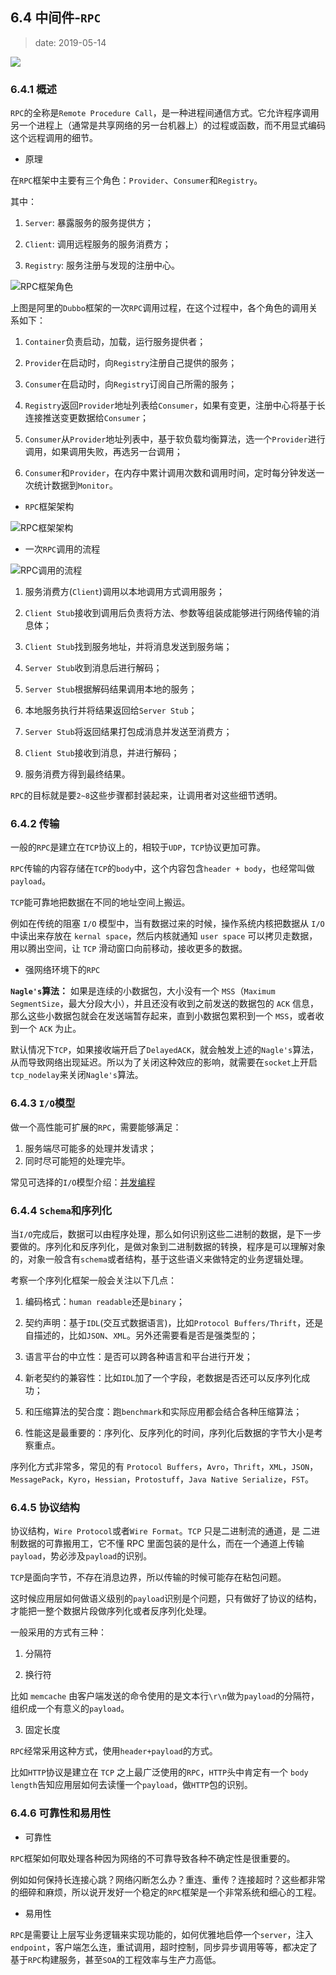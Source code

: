 ## 6.4 中间件-`RPC`

>date: 2019-05-14

![](../assets/images/64.jpg)

### 6.4.1 概述

`RPC`的全称是`Remote Procedure Call`，是一种进程间通信方式。它允许程序调用另一个进程上（通常是共享网络的另一台机器上）的过程或函数，而不用显式编码这个远程调用的细节。

* 原理

在`RPC`框架中主要有三个角色：`Provider`、`Consumer`和`Registry`。

其中：

1. `Server`: 暴露服务的服务提供方；

2. `Client`: 调用远程服务的服务消费方；

3. `Registry`: 服务注册与发现的注册中心。

![`RPC`框架角色](../assets/images/641_01.jpg)

上图是阿里的`Dubbo`框架的一次`RPC`调用过程，在这个过程中，各个角色的调用关系如下：

1. `Container`负责启动，加载，运行服务提供者；

2. `Provider`在启动时，向`Registry`注册自己提供的服务；

3. `Consumer`在启动时，向`Registry`订阅自己所需的服务；

4. `Registry`返回`Provider`地址列表给`Consumer`，如果有变更，注册中心将基于长连接推送变更数据给`Consumer`；

5. `Consumer`从`Provider`地址列表中，基于软负载均衡算法，选一个`Provider`进行调用，如果调用失败，再选另一台调用；

6. `Consumer`和`Provider`，在内存中累计调用次数和调用时间，定时每分钟发送一次统计数据到`Monitor`。

* `RPC`框架架构

![`RPC`框架架构](../assets/images/641_03.png)

* 一次`RPC`调用的流程

![`RPC`调用的流程](../assets/images/641_02.png)

1. 服务消费方(`Client`)调用以本地调用方式调用服务；

2. `Client Stub`接收到调用后负责将方法、参数等组装成能够进行网络传输的消息体；

3. `Client Stub`找到服务地址，并将消息发送到服务端；

4. `Server Stub`收到消息后进行解码；

5. `Server Stub`根据解码结果调用本地的服务；

6. 本地服务执行并将结果返回给`Server Stub`；

7. `Server Stub`将返回结果打包成消息并发送至消费方；

8. `Client Stub`接收到消息，并进行解码；

9. 服务消费方得到最终结果。

`RPC`的目标就是要`2~8`这些步骤都封装起来，让调用者对这些细节透明。

### 6.4.2 传输

一般的`RPC`是建立在`TCP`协议上的，相较于`UDP`，`TCP`协议更加可靠。

`RPC`传输的内容存储在`TCP`的`body`中，这个内容包含`header + body`，也经常叫做`payload`。

`TCP`能可靠地把数据在不同的地址空间上搬运。

例如在传统的阻塞 `I/O` 模型中，当有数据过来的时候，操作系统内核把数据从 `I/O` 中读出来存放在 `kernal space`，然后内核就通知 `user space` 可以拷贝走数据，用以腾出空间，让 `TCP` 滑动窗口向前移动，接收更多的数据。

* 强网络环境下的`RPC`

**`Nagle's`算法：** 如果是连续的小数据包，大小没有一个 `MSS`（`Maximum SegmentSize`，最大分段大小），并且还没有收到之前发送的数据包的 `ACK` 信息，那么这些小数据包就会在发送端暂存起来，直到小数据包累积到一个 `MSS`，或者收到一个 `ACK` 为止。

默认情况下`TCP`，如果接收端开启了`DelayedACK`，就会触发上述的`Nagle's`算法，从而导致网络出现延迟。所以为了关闭这种效应的影响，就需要在`socket`上开启`tcp_nodelay`来关闭`Nagle's`算法。

### 6.4.3 `I/O`模型

做一个高性能可扩展的`RPC`，需要能够满足：

1. 服务端尽可能多的处理并发请求；
2. 同时尽可能短的处理完毕。

常见可选择的`I/O`模型介绍：[并发编程](../Python高级编程/并发编程.md#146-io模型)

### 6.4.4 `Schema`和序列化

当`I/O`完成后，数据可以由程序处理，那么如何识别这些二进制的数据，是下一步要做的。序列化和反序列化，是做对象到二进制数据的转换，程序是可以理解对象的，对象一般含有`schema`或者结构，基于这些语义来做特定的业务逻辑处理。

考察一个序列化框架一般会关注以下几点：

1. 编码格式：`human readable`还是`binary`；

2. 契约声明：基于`IDL`(交互式数据语言)，比如`Protocol Buffers/Thrift`，还是自描述的，比如`JSON`、`XML`。另外还需要看是否是强类型的；

3. 语言平台的中立性：是否可以跨各种语言和平台进行开发；

4. 新老契约的兼容性：比如`IDL`加了一个字段，老数据是否还可以反序列化成功；

5. 和压缩算法的契合度：跑`benchmark`和实际应用都会结合各种压缩算法；

6. 性能这是最重要的：序列化、反序列化的时间，序列化后数据的字节大小是考察重点。

序列化方式非常多，常见的有 `Protocol Buffers`，`Avro`，`Thrift`，`XML`，`JSON`，`MessagePack`，`Kyro`，`Hessian`，`Protostuff`，`Java Native Serialize`，`FST`。

### 6.4.5 协议结构

协议结构，`Wire Protocol`或者`Wire Format`。`TCP` 只是二进制流的通道，是 二进制数据的可靠搬用工，它不懂 RPC 里面包装的是什么，而在一个通道上传输`payload`，势必涉及`payload`的识别。

`TCP`是面向字节，不存在消息边界，所以传输的时候可能存在粘包问题。

这时候应用层如何做语义级别的`payload`识别是个问题，只有做好了协议的结构，才能把一整个数据片段做序列化或者反序列化处理。

一般采用的方式有三种：

1. 分隔符

2. 换行符

比如 `memcache` 由客户端发送的命令使用的是文本行`\r\n`做为`payload`的分隔符，组织成一个有意义的`payload`。

3. 固定长度

`RPC`经常采用这种方式，使用`header+payload`的方式。

比如`HTTP`协议是建立在 `TCP` 之上最广泛使用的`RPC`，`HTTP`头中肯定有一个 `body length`告知应用层如何去读懂一个`payload`，做`HTTP`包的识别。

### 6.4.6 可靠性和易用性

* 可靠性

`RPC`框架如何取处理各种因为网络的不可靠导致各种不确定性是很重要的。

例如如何保持长连接心跳？网络闪断怎么办？重连、重传？连接超时？这些都非常的细碎和麻烦，所以说开发好一个稳定的`RPC`框架是一个非常系统和细心的工程。

* 易用性

`RPC`是需要让上层写业务逻辑来实现功能的，如何优雅地启停一个`server`，注入 `endpoint`，客户端怎么连，重试调用，超时控制，同步异步调用等等，都决定了基于`RPC`构建服务，甚至`SOA`的工程效率与生产力高低。